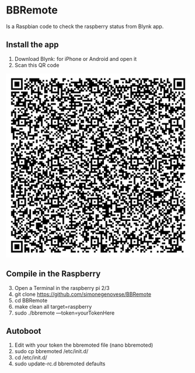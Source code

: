 # BBRemote

Is a Raspbian code to check the raspberry status from Blynk app.


## Install the app
1. Download Blynk: for iPhone or Android and open it
2. Scan this QR code

![Alt text](Image-1.jpg?raw=true "Title")

## Compile in the Raspberry
3. Open a Terminal in the raspberry pi 2/3
4. git clone https://github.com/simonegenovese/BBRemote
5. cd BBRemote
6. make clean all target=raspberry
7. sudo ./bbremote —token=yourTokenHere

## Autoboot
1. Edit with your token the bbremoted file (nano bbremoted)
2. sudo cp bbremoted /etc/init.d/
3. cd /etc/init.d/
4. sudo update-rc.d bbremoted defaults
